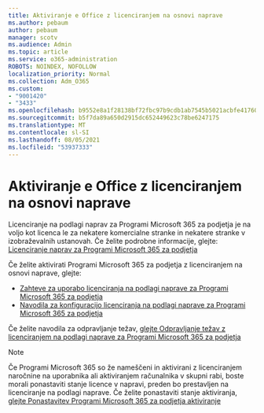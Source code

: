 ```yaml
---
title: Aktiviranje e Office z licenciranjem na osnovi naprave
ms.author: pebaum
author: pebaum
manager: scotv
ms.audience: Admin
ms.topic: article
ms.service: o365-administration
ROBOTS: NOINDEX, NOFOLLOW
localization_priority: Normal
ms.collection: Adm_O365
ms.custom:
- "9001420"
- "3433"
ms.openlocfilehash: b9552e8a1f28138bf72fbc97b9cdb1ab7545b5021acbfe417602d49d351de4c2
ms.sourcegitcommit: b5f7da89a650d2915dc652449623c78be6247175
ms.translationtype: MT
ms.contentlocale: sl-SI
ms.lasthandoff: 08/05/2021
ms.locfileid: "53937333"
---
```

# <a name="activating-office-using-device-based-licensing"></a>Aktiviranje e Office z licenciranjem na osnovi naprave

Licenciranje na podlagi naprav za Programi Microsoft 365 za podjetja je na voljo kot licenca le za nekatere komercialne stranke in nekatere stranke v izobraževalnih ustanovah. Če želite podrobne informacije, glejte: [Licenciranje naprav za Programi Microsoft 365 za podjetja](https://docs.microsoft.com/deployoffice/device-based-licensing)

Če želite aktivirati Programi Microsoft 365 za podjetja z licenciranjem na osnovi naprave, glejte:

- [Zahteve za uporabo licenciranja na podlagi naprave za Programi Microsoft 365 za podjetja](https://docs.microsoft.com/deployoffice/device-based-licensing#requirements-for-using-device-based-licensing-for-microsoft-365-apps-for-enterprise)
- [Navodila za konfiguracijo licenciranja na podlagi naprave za Programi Microsoft 365 za podjetja](https://docs.microsoft.com/deployoffice/device-based-licensing#steps-to-configure-device-based-licensing-for-microsoft-365-apps-for-enterprise)

Če želite navodila za odpravljanje težav, [glejte Odpravljanje težav z licenciranjem na podlagi naprave za Programi Microsoft 365 za podjetja](https://docs.microsoft.com/deployoffice/device-based-licensing#troubleshoot-device-based-licensing-for-microsoft-365-apps-for-enterprise)

> [!NOTE]
> Če Programi Microsoft 365 so že nameščeni in aktivirani z licenciranjem naročnine na uporabnika ali aktiviranjem računalnika v skupni rabi, boste morali ponastaviti stanje licence v napravi, preden bo prestavljen na licenciranje na podlagi naprave. Če želite ponastaviti stanje aktiviranja, [glejte Ponastavitev Programi Microsoft 365 za podjetja aktiviranje](https://docs.microsoft.com/office/troubleshoot/activation/reset-office-365-proplus-activation-state)
